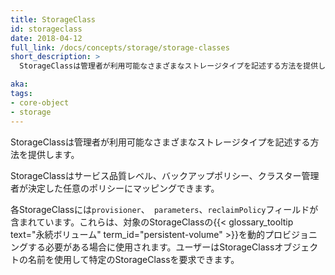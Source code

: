 ```yaml
---
title: StorageClass
id: storageclass
date: 2018-04-12
full_link: /docs/concepts/storage/storage-classes
short_description: >
  StorageClassは管理者が利用可能なさまざまなストレージタイプを記述する方法を提供します。

aka: 
tags:
- core-object
- storage
---
```

 StorageClassは管理者が利用可能なさまざまなストレージタイプを記述する方法を提供します。

<!--more--> 

StorageClassはサービス品質レベル、バックアップポリシー、クラスター管理者が決定した任意のポリシーにマッピングできます。

各StorageClassには`provisioner`、` parameters`、`reclaimPolicy`フィールドが含まれています。これらは、対象のStorageClassの{{< glossary_tooltip text="永続ボリューム" term_id="persistent-volume" >}}を動的プロビジョニングする必要がある場合に使用されます。ユーザーはStorageClassオブジェクトの名前を使用して特定のStorageClassを要求できます。
